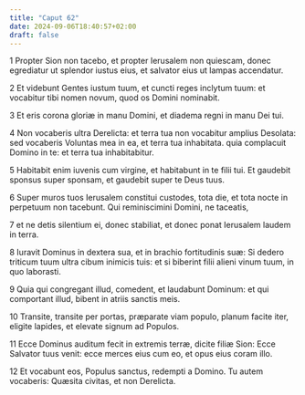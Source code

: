 ```yaml
---
title: "Caput 62"
date: 2024-09-06T18:40:57+02:00
draft: false
---
```




1 Propter Sion non tacebo, et propter Ierusalem non quiescam, donec egrediatur ut splendor iustus eius, et salvator eius ut lampas accendatur.

2 Et videbunt Gentes iustum tuum, et cuncti reges inclytum tuum: et vocabitur tibi nomen novum, quod os Domini nominabit.

3 Et eris corona gloriæ in manu Domini, et diadema regni in manu Dei tui.

4 Non vocaberis ultra Derelicta: et terra tua non vocabitur amplius Desolata: sed vocaberis Voluntas mea in ea, et terra tua inhabitata. quia complacuit Domino in te: et terra tua inhabitabitur.

5 Habitabit enim iuvenis cum virgine, et habitabunt in te filii tui. Et gaudebit sponsus super sponsam, et gaudebit super te Deus tuus.

6 Super muros tuos Ierusalem constitui custodes, tota die, et tota nocte in perpetuum non tacebunt. Qui reminiscimini Domini, ne taceatis,

7 et ne detis silentium ei, donec stabiliat, et donec ponat Ierusalem laudem in terra.

8 Iuravit Dominus in dextera sua, et in brachio fortitudinis suæ: Si dedero triticum tuum ultra cibum inimicis tuis: et si biberint filii alieni vinum tuum, in quo laborasti.

9 Quia qui congregant illud, comedent, et laudabunt Dominum: et qui comportant illud, bibent in atriis sanctis meis.

10 Transite, transite per portas, præparate viam populo, planum facite iter, eligite lapides, et elevate signum ad Populos.

11 Ecce Dominus auditum fecit in extremis terræ, dicite filiæ Sion: Ecce Salvator tuus venit: ecce merces eius cum eo, et opus eius coram illo.

12 Et vocabunt eos, Populus sanctus, redempti a Domino. Tu autem vocaberis: Quæsita civitas, et non Derelicta.

